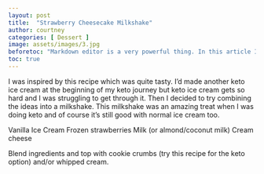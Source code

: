```yaml
---
layout: post
title:  "Strawberry Cheesecake Milkshake"
author: courtney
categories: [ Dessert ]
image: assets/images/3.jpg
beforetoc: "Markdown editor is a very powerful thing. In this article I'm going to show you what you can actually do with it, some tricks and tips while editing your post."
toc: true
---
```

I was inspired by this recipe which was quite tasty. I’d made another keto ice cream at the beginning of my keto journey but keto ice cream gets so hard and I was struggling to get through it. Then I decided to try combining the ideas into a milkshake.
This milkshake was an amazing treat when I was doing keto and of course it’s still good with normal ice cream too.  

Vanilla Ice Cream
Frozen strawberries
Milk (or almond/coconut milk)
Cream cheese

Blend ingredients and top with cookie crumbs (try this recipe for the keto option) and/or whipped cream.